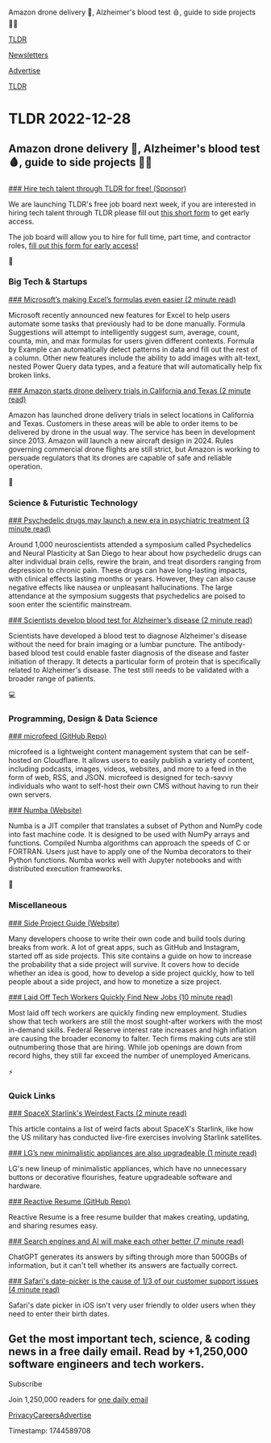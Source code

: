 Amazon drone delivery 🚁, Alzheimer's blood test 🩸, guide to side projects 👨‍💻

[TLDR](/)

[Newsletters](/newsletters)

[Advertise](https://advertise.tldr.tech/)

[TLDR](/)

# TLDR 2022-12-28

## Amazon drone delivery 🚁, Alzheimer's blood test 🩸, guide to side projects 👨‍💻

### 

[### Hire tech talent through TLDR for free! (Sponsor)](https://danni763618.typeform.com/to/P4Bvu79U)

We are launching TLDR's free job board next week, if you are interested in hiring tech talent through TLDR please fill out [this short form](https://danni763618.typeform.com/to/P4Bvu79U) to get early access.

The job board will allow you to hire for full time, part time, and contractor roles, [fill out this form for early access!](https://danni763618.typeform.com/to/P4Bvu79U)

📱

### Big Tech & Startups

[### Microsoft’s making Excel’s formulas even easier (2 minute read)](https://www.theverge.com/2022/12/27/23523281/excel-formula-suggestions-by-example-microsoft-365?utm_source=tldrnewsletter)

Microsoft recently announced new features for Excel to help users automate some tasks that previously had to be done manually. Formula Suggestions will attempt to intelligently suggest sum, average, count, counta, min, and max formulas for users given different contexts. Formula by Example can automatically detect patterns in data and fill out the rest of a column. Other new features include the ability to add images with alt-text, nested Power Query data types, and a feature that will automatically help fix broken links.

[### Amazon starts drone delivery trials in California and Texas (2 minute read)](https://www.digitaltrends.com/news/amazon-starts-drone-delivery-trials-in-california-and-texas/?utm_source=tldrnewsletter)

Amazon has launched drone delivery trials in select locations in California and Texas. Customers in these areas will be able to order items to be delivered by drone in the usual way. The service has been in development since 2013. Amazon will launch a new aircraft design in 2024. Rules governing commercial drone flights are still strict, but Amazon is working to persuade regulators that its drones are capable of safe and reliable operation.

🚀

### Science & Futuristic Technology

[### Psychedelic drugs may launch a new era in psychiatric treatment (3 minute read)](https://www.npr.org/sections/health-shots/2022/12/27/1145306096/psychedelic-drugs-psychiatric-disorders-brain-research?utm_source=tldrnewsletter)

Around 1,000 neuroscientists attended a symposium called Psychedelics and Neural Plasticity at San Diego to hear about how psychedelic drugs can alter individual brain cells, rewire the brain, and treat disorders ranging from depression to chronic pain. These drugs can have long-lasting impacts, with clinical effects lasting months or years. However, they can also cause negative effects like nausea or unpleasant hallucinations. The large attendance at the symposium suggests that psychedelics are poised to soon enter the scientific mainstream.

[### Scientists develop blood test for Alzheimer’s disease (2 minute read)](https://www.theguardian.com/society/2022/dec/28/scientists-develop-blood-test-for-alzheimers-disease?utm_source=tldrnewsletter)

Scientists have developed a blood test to diagnose Alzheimer's disease without the need for brain imaging or a lumbar puncture. The antibody-based blood test could enable faster diagnosis of the disease and faster initiation of therapy. It detects a particular form of protein that is specifically related to Alzheimer's disease. The test still needs to be validated with a broader range of patients.

💻

### Programming, Design & Data Science

[### microfeed (GitHub Repo)](https://github.com/microfeed/microfeed?utm_source=tldrnewsletter)

microfeed is a lightweight content management system that can be self-hosted on Cloudflare. It allows users to easily publish a variety of content, including podcasts, images, videos, websites, and more to a feed in the form of web, RSS, and JSON. microfeed is designed for tech-savvy individuals who want to self-host their own CMS without having to run their own servers.

[### Numba (Website)](https://numba.pydata.org/?utm_source=tldrnewsletter)

Numba is a JIT compiler that translates a subset of Python and NumPy code into fast machine code. It is designed to be used with NumPy arrays and functions. Compiled Numba algorithms can approach the speeds of C or FORTRAN. Users just have to apply one of the Numba decorators to their Python functions. Numba works well with Jupyter notebooks and with distributed execution frameworks.

🎁

### Miscellaneous

[### Side Project Guide (Website)](https://sideproject.guide/en?utm_source=tldrnewsletter)

Many developers choose to write their own code and build tools during breaks from work. A lot of great apps, such as GitHub and Instagram, started off as side projects. This site contains a guide on how to increase the probability that a side project will survive. It covers how to decide whether an idea is good, how to develop a side project quickly, how to tell people about a side project, and how to monetize a size project.

[### Laid Off Tech Workers Quickly Find New Jobs (10 minute read)](https://archive.ph/wFO2I?utm_source=tldrnewsletter)

Most laid off tech workers are quickly finding new employment. Studies show that tech workers are still the most sought-after workers with the most in-demand skills. Federal Reserve interest rate increases and high inflation are causing the broader economy to falter. Tech firms making cuts are still outnumbering those that are hiring. While job openings are down from record highs, they still far exceed the number of unemployed Americans.

⚡

### Quick Links

[### SpaceX Starlink's Weirdest Facts (2 minute read)](https://www.techtimes.com/articles/285485/20221227/spacex-starlinks-weirdest-facts-open-source-linux-os-peculiar-things.htm?utm_source=tldrnewsletter)

This article contains a list of weird facts about SpaceX's Starlink, like how the US military has conducted live-fire exercises involving Starlink satellites.

[### LG’s new minimalistic appliances are also upgradeable (1 minute read)](https://www.theverge.com/2022/12/27/23527673/lg-minimalistic-fridge-washer-dryer-oven-dishwasher-ces?utm_source=tldrnewsletter)

LG's new lineup of minimalistic appliances, which have no unnecessary buttons or decorative flourishes, feature upgradeable software and hardware.

[### Reactive Resume (GitHub Repo)](https://github.com/AmruthPillai/Reactive-Resume?utm_source=tldrnewsletter)

Reactive Resume is a free resume builder that makes creating, updating, and sharing resumes easy.

[### Search engines and AI will make each other better (7 minute read)](https://www.freethink.com/robots-ai/chatgpt-search-engines?utm_source=tldrnewsletter)

ChatGPT generates its answers by sifting through more than 500GBs of information, but it can't tell whether its answers are factually correct.

[### Safari's date-picker is the cause of 1/3 of our customer support issues (4 minute read)](https://gist.github.com/RobertAKARobin/850a408e04d5414e67d308a2b5847378?utm_source=tldrnewsletter)

Safari's date picker in iOS isn't very user friendly to older users when they need to enter their birth dates.

## Get the most important tech, science, & coding news in a free daily email. Read by +1,250,000 software engineers and tech workers.

Subscribe

Join 1,250,000 readers for [one daily email](/api/latest/tech)

[Privacy](/privacy)[Careers](https://jobs.ashbyhq.com/tldr.tech)[Advertise](/tech/advertise)

Timestamp: 1744589708